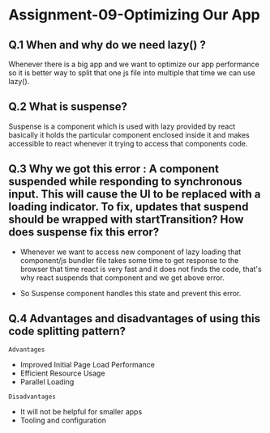 # Assignment-09-Optimizing Our App

## Q.1 When and why do we need lazy() ?

Whenever there is a big app and we want to optimize our app performance so it is better way to split that one js file into multiple that time we can use lazy().

## Q.2 What is suspense?

Suspense is a component which is used with lazy provided by react basically it holds the particular component enclosed inside it and makes accessible to react whenever it trying to access that components code.

## Q.3 Why we got this error : A component suspended while responding to synchronous input. This will cause the UI to be replaced with a loading indicator. To fix, updates that suspend should be wrapped with startTransition? How does suspense fix this error?

- Whenever we want to access new component of lazy loading that component/js bundler file takes some time to get response to the browser that time react is very fast and it does not finds the code, that's why react suspends that component and we get above error.

- So Suspense component handles this state and prevent this error.

## Q.4 Advantages and disadvantages of using this code splitting pattern?

`Advantages`

- Improved Initial Page Load Performance
- Efficient Resource Usage
- Parallel Loading

`Disadvantages`

- It will not be helpful for smaller apps
- Tooling and configuration
